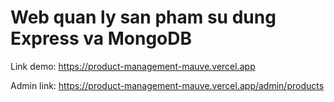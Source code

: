 # Web quan ly san pham su dung Express va MongoDB
Link demo: https://product-management-mauve.vercel.app

Admin link: https://product-management-mauve.vercel.app/admin/products
